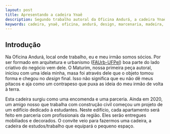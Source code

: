 ```yaml
---
layout: post
title: Apresentando a cadeira Ynaê
description: Segundo trabalho autoral da Oficina Andurá, a cadeira Ynaê.
keywords: cadeira, ynaê, oficina, andurá, design, marcenaria, madeira, maciça
---
```


## Introdução

Na Oficina Andurá, local onde trabalho, eu e meu irmão somos sócios. Por ser formado em arquitetura e urbanismo ([FAUrb-UFPel](https://wp.ufpel.edu.br/faurb/])) boa parte do lado criativo do negócio vem dele. O Maturim, nossa primeira peça autoral, iniciou com uma ideia minha, masa foi através dele que o objeto tomou forma e chegou no *design* final. Isso não significa que eu não dê meus pitacos e aja como um contrapeso que puxa as ideia do meu irmão de volta à terra.

Esta cadeira surgiu como uma encomenda e uma parceria. Ainda em 2020, um amigo nosso que trabalha com construção civil começou um projeto de um edifício dedicado à estudantes. Neste edifício, cada apartamento será feito em parceria com profissionais da região. Eles serão entregues mobiliados e decorados. O convite veio para fazermos uma cadeira, a cadeira de estudos/trabalho que equipará o pequeno espaço.


